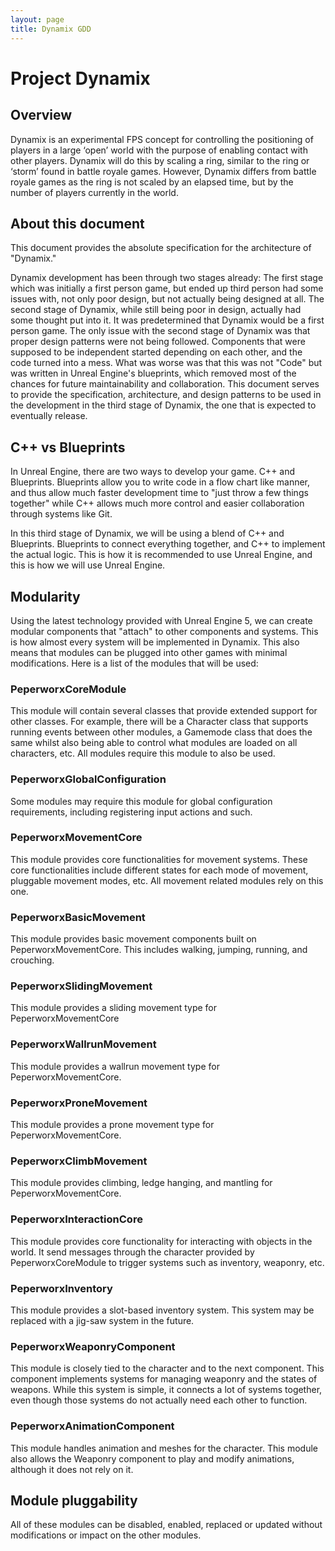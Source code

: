 ```yaml
---
layout: page
title: Dynamix GDD
---
```


# Project Dynamix

## Overview

Dynamix is an experimental FPS concept for controlling the positioning of players in a large ‘open’ world with the purpose of enabling contact with other players. Dynamix will do this by scaling a ring, similar to the ring or ‘storm’ found in battle royale games. However, Dynamix differs from battle royale games as the ring is not scaled by an elapsed time, but by the number of players currently in the world.

## About this document

This document provides the absolute specification for the architecture of "Dynamix."

Dynamix development has been through two stages already: The first stage which was initially a first person game, but ended up third person had some issues with, not only poor design, but not actually being designed at all. The second stage of Dynamix, while still being poor in design, actually had some thought put into it. It was predetermined that Dynamix would be a first person game. The only issue with the second stage of Dynamix was that proper design patterns were not being followed. Components that were supposed to be independent started depending on each other, and the code turned into a mess. What was worse was that this was not "Code" but was written in Unreal Engine's blueprints, which removed most of the chances for future maintainability and collaboration. This document serves to provide the specification, architecture, and design patterns to be used in the development in the third stage of Dynamix, the one that is expected to eventually release.

## C++ vs Blueprints

In Unreal Engine, there are two ways to develop your game. C++ and Blueprints. Blueprints allow you to write code in a flow chart like manner, and thus allow much faster development time to "just throw a few things together" while C++ allows much more control and easier collaboration through systems like Git.

In this third stage of Dynamix, we will be using a blend of C++ and Blueprints. Blueprints to connect everything together, and C++ to implement the actual logic. This is how it is recommended to use Unreal Engine, and this is how we will use Unreal Engine.

## Modularity

Using the latest technology provided with Unreal Engine 5, we can create modular components that "attach" to other components and systems. This is how almost every system will be implemented in Dynamix. This also means that modules can be plugged into other games with minimal modifications. Here is a list of the modules that will be used:

### PeperworxCoreModule

This module will contain several classes that provide extended support for other classes. For example, there will be a Character class that supports running events between other modules, a Gamemode class that does the same whilst also being able to control what modules are loaded on all characters, etc.
All modules require this module to also be used.

### PeperworxGlobalConfiguration

Some modules may require this module for global configuration requirements, including registering input actions and such.

### PeperworxMovementCore

This module provides core functionalities for movement systems. These core functionalities include different states for each mode of movement, pluggable movement modes, etc. All movement related modules rely on this one.

### PeperworxBasicMovement

This module provides basic movement components built on PeperworxMovementCore. This includes walking, jumping, running, and crouching.

### PeperworxSlidingMovement

This module provides a sliding movement type for PeperworxMovementCore

### PeperworxWallrunMovement

This module provides a wallrun movement type for PeperworxMovementCore.

### PeperworxProneMovement

This module provides a prone movement type for PeperworxMovementCore.

### PeperworxClimbMovement

This module provides climbing, ledge hanging, and mantling for PeperworxMovementCore.

### PeperworxInteractionCore

This module provides core functionality for interacting with objects in the world. It send messages through the character provided by PeperworxCoreModule to trigger systems such as inventory, weaponry, etc.

### PeperworxInventory

This module provides a slot-based inventory system. This system may be replaced with a jig-saw system in the future.

### PeperworxWeaponryComponent

This module is closely tied to the character and to the next component. This component implements systems for managing weaponry and the states of weapons. While this system is simple, it connects a lot of systems together, even though those systems do not actually need each other to function.

### PeperworxAnimationComponent

This module handles animation and meshes for the character. This module also allows the Weaponry component to play and modify animations, although it does not rely on it.


## Module pluggability

All of these modules can be disabled, enabled, replaced or updated without modifications or impact on the other modules.